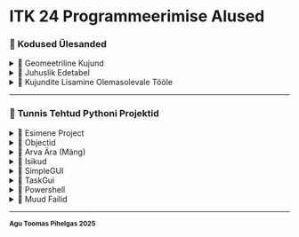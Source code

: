 # **ITK 24 Programmeerimise Alused**

### 📂 **Kodused Ülesanded**

<details>
<summary>📂 Geomeetriline Kujund</summary>

- 📄 [**geomeetrilineKujund.py**](pyÜlesanded/geomeetrilineKujund.py)

</details>

<details>
<summary>📂 Juhuslik Edetabel</summary>

- 📄 [**juhuslikEdetabel_AguToomasPihelgas.py**](pyÜlesanded/juhuslikEdetabel_AguToomasPihelgas.py)  
  - 📄 [**Eesnimed.csv**](pyÜlesanded/Eesnimed.csv)  
  - 📄 [**result.txt**](pyÜlesanded/result.txt)

</details>

<details>
<summary>📂 Kujundite Lisamine Olemasolevale Tööle </summary>

📂 [**TaskGui Branch**](https://github.com/TrinityTF/ITK24/tree/TaskGui)  

</details>

---

### 📂 **Tunnis Tehtud Pythoni Projektid**

<details>
<summary>📂 Esimene Project</summary>

📂 **Esimene Päev**  
- 📄 [**esimene.py**](EsimeneProject/1paev/esimene.py)  
- 📄 [**importid.py**](EsimeneProject/1paev/importid.py)  
- 📄 [**kordused.py**](EsimeneProject/1paev/kordused.py)  
- 📄 [**listid.py**](EsimeneProject/1paev/listid.py)  
- 📄 [**ring.py**](EsimeneProject/1paev/ring.py)  

📂 **Teine Päev**  
- 📄 [**Create-MyCSV-s.csv**](EsimeneProject/2paev/Create-MyCSV-s.csv)  
- 📄 [**Create-MyCSV-v.csv**](EsimeneProject/2paev/Create-MyCSV-v.csv)  
- 📄 [**CreateCSV.txt**](EsimeneProject/2paev/CreateCSV.txt)  
- 📄 [**Persons.csv**](EsimeneProject/2paev/Persons.csv)  
- 📄 [**PersonsAccounts.csv**](EsimeneProject/2paev/PersonsAccounts.csv)  
- 📄 [**PersonsAccountsV2.csv**](EsimeneProject/2paev/PersonsAccountsV2.csv)  
- 📄 [**createFile.py**](EsimeneProject/2paev/createFile.py)  
- 📄 [**funktsioonid.py**](EsimeneProject/2paev/funktsioonid.py)  
- 📄 [**personsV1.py**](EsimeneProject/2paev/personsV1.py)  
- 📄 [**personsV2.py**](EsimeneProject/2paev/personsV2.py)  
- 📄 [**readMycsvfilev1.py**](EsimeneProject/2paev/readMycsvfilev1.py)  
- 📄 [**readMycsvfilev2.py**](EsimeneProject/2paev/readMycsvfilev2.py)  
- 📄 [**readMycsvfilev3.py**](EsimeneProject/2paev/readMycsvfilev3.py)  
- 📄 [**readMycsvfilev4.py**](EsimeneProject/2paev/readMycsvfilev4.py)  
- 📄 [**searchInPersonV1.py**](EsimeneProject/2paev/searchInPersonV1.py)  
- 📄 [**searchInPersonV2.py**](EsimeneProject/2paev/searchInPersonV2.py)  
- 📄 [**task.py**](EsimeneProject/2paev/task.py)

</details>

<details>
<summary>📂 Objectid</summary>

- 📄 [**Circle.py**](Objectid/Circle.py)  
- 📄 [**Rectangle.py**](Objectid/Rectangle.py)  
- 📄 [**app.py**](Objectid/app.py)

</details>

<details>
<summary>📂 Arva Ära (Mäng)</summary>

- 📄 [**Model.py**](arvaAra/Model.py)  
- 📄 [**app.py**](arvaAra/app.py)  
  - 📄 [**result.py**](arvaAra/result.py)  
- 📄 [**Leaderboard.py**](arvaAra/Leaderboard.py)

</details>

<details>
<summary>📂 Isikud</summary>

- 📄 [**main.py**](Isikud/main.py)  
- 📄 [**Person.py**](Isikud/Person.py)

</details>

<details>
<summary>📂 SimpleGUI</summary>

- 📄 [**app.py**](SimpleGUI/app.py)

</details>

<details>
<summary>📂 TaskGui</summary>

- 📄 [**app.py**](taskGui/app.py)  
- 📄 [**TaskGUI.py**](taskGui/taskGUI.py)  
- 📄 [**Circle.py**](taskGui/Circle.py)  
- 📄 [**Rectangle.py**](taskGui/Rectangle.py)

</details>

<details>
<summary>📂 Powershell</summary>

- 📄 [**Game.ps1**](Skriptid/Game.ps1)  
- 📄 [**esimene.ps1**](Skriptid/esimene.ps1)  
- 📄 [**funktsioonid.ps1**](Skriptid/funktsioonid.ps1)  
- 📄 [**Listid**](Skriptid/listid.ps1)
- 📄 [**Create-MyCSV-s.csv**](Skriptid/Create-MyCSV-s.csv)
- 📄 [**Create-MyCSV-v.csv**](Skriptid/Create-MyCSV-v.csv)
- 📄 [**Persons.csv**](Skriptid/Persons.csv)
- 📄 [**Persons-v1.csv**](Skriptid/Persons.csv)
- 📄 [**Persons-v2.csv**](Skriptid/Persons.csv)
- 📄 [**Persons-v3.csv**](Skriptid/Persons.csv)
- 📄 [**read-csv.ps1**](Skriptid/read-csv.ps1)
- 📄 [**read-person-v1.ps1**](Skriptid/read-person-v1.ps1)
- 📄 [**read-person-v2.ps1**](Skriptid/read-person-v2.ps1)
- 📄 [**read-person-v3.ps1**](Skriptid/read-person-v3.ps1)
- 📄 [**terminal_history.txt**](Skriptid/terminal_history.txt)
</details>

<details>
<summary>📂 Muud Failid</summary>

- 📄 [**LICENSE**](LICENSE)  
- 📄 [**README.md**](README.md)  
- 📄 [**.gitignore**](.gitignore)

</details>

---

<sup>**Agu Toomas Pihelgas 2025**</sup>
